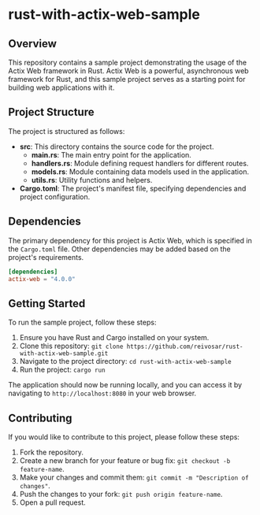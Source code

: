 # rust-with-actix-web-sample

## Overview

This repository contains a sample project demonstrating the usage of the Actix Web framework in Rust. Actix Web is a powerful, asynchronous web framework for Rust, and this sample project serves as a starting point for building web applications with it.

## Project Structure

The project is structured as follows:

- **src**: This directory contains the source code for the project.
  - **main.rs**: The main entry point for the application.
  - **handlers.rs**: Module defining request handlers for different routes.
  - **models.rs**: Module containing data models used in the application.
  - **utils.rs**: Utility functions and helpers.
- **Cargo.toml**: The project's manifest file, specifying dependencies and project configuration.

## Dependencies

The primary dependency for this project is Actix Web, which is specified in the `Cargo.toml` file. Other dependencies may be added based on the project's requirements.

```toml
[dependencies]
actix-web = "4.0.0"
```

## Getting Started

To run the sample project, follow these steps:

1. Ensure you have Rust and Cargo installed on your system.
2. Clone this repository: `git clone https://github.com/reivosar/rust-with-actix-web-sample.git`
3. Navigate to the project directory: `cd rust-with-actix-web-sample`
4. Run the project: `cargo run`

The application should now be running locally, and you can access it by navigating to `http://localhost:8080` in your web browser.

## Contributing

If you would like to contribute to this project, please follow these steps:

1. Fork the repository.
2. Create a new branch for your feature or bug fix: `git checkout -b feature-name`.
3. Make your changes and commit them: `git commit -m "Description of changes"`.
4. Push the changes to your fork: `git push origin feature-name`.
5. Open a pull request.


